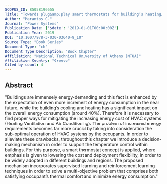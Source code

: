 ```yaml
---
SCOPUS_ID: 85058196655
Title: "Towards plug&amp;play smart thermostats for building’s heating/cooling control"
Author: "Marantos C."
Journal: "Power Systems"
Publication Date: {'$date': '2019-01-01T00:00:00Z'}
Publication Year: 2019
DOI: "10.1007/978-3-030-03640-9_10"
Source Type: "Book Series"
Document Type: "ch"
Document Type Description: "Book Chapter"
Affiliation: "National Technical University of Athens (NTUA)"
Affiliation Country: "Greece"
Cited by count: 4
---
```


## Abstract
"Buildings are immensely energy-demanding and this fact is enhanced by the expectation of even more increment of energy consumption in the near future, while the building’s cooling and heating has a significant impact on the overall energy consumption (around 40%). Therefore it is necessary to find proper ways for mitigating the increasing energy cost of HVAC systems (Heating Ventilation and Air Conditioning). The problem of increased energy requirements becomes far more crucial by taking into consideration the sub-optimal operation of HVAC systems by the occupants. In order to alleviate these drawbacks, throughout this chapter we introduce a decision-making mechanism in order to support the temperature control within buildings. For this purpose, a smart thermostat concept is applied, where emphasis is given to lowering the cost and deployment flexibility, in order to be widely adopted in different buildings and regions. The proposed mechanism incorporates supervised learning and reinforcement learning techniques in order to solve a multi-objective problem that comprises both satisfying occupant’s thermal comfort and minimize energy consumption."
